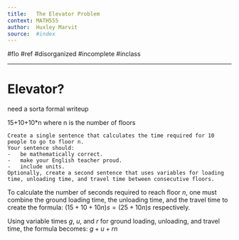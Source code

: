 ```yaml
---
title:   The Elevator Problem
context: MATH555
author:  Huxley Marvit
source:  #index
---
```


#flo #ref #disorganized #incomplete #inclass

--- 

# Elevator?

need a sorta formal writeup

15+10+10*n where n is the number of floors



```ad-abstract
Create a single sentence that calculates the time required for 10 people to go to floor n. 
Your sentence should:
-   be mathematically correct.
-   make your English teacher proud.
-   include units.
Optionally, create a second sentence that uses variables for loading time, unloading time, and travel time between consecutive floors.
```


To calculate the number of seconds required to reach floor $n$, one must combine the ground loading time, the unloading time, and the travel time to create the formula: $(15+10+10n)s = (25+10n)s$ respectively.

Using variable times $g$, $u$, and $r$ for ground loading, unloading, and travel time, the formula becomes: $g+u+rn$












